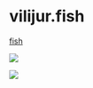 # vilijur.fish
[fish](https://vilijur.fish/fish.png)

![](https://vilijur.fish/fish.webp)

![](https://vilijur.fish/fish2.png)
